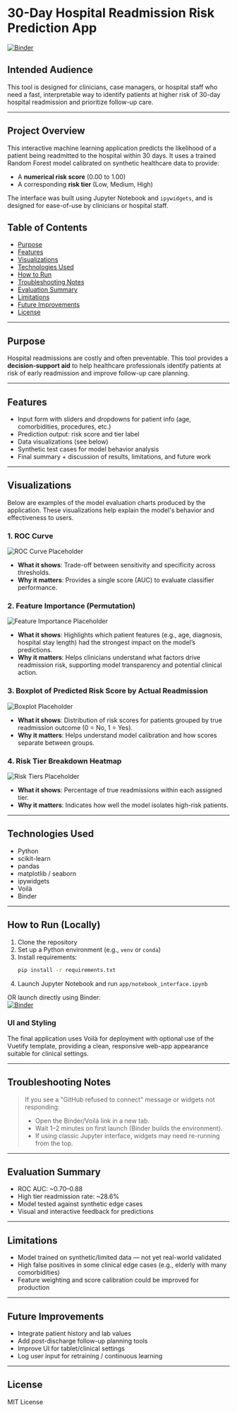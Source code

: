 # 30-Day Hospital Readmission Risk Prediction App
[![Binder](https://mybinder.org/badge_logo.svg)](https://mybinder.org/v2/gh/JeffAlexB/readmidtcheck/HEAD?urlpath=voila/render/app/notebook_interface.ipynb&fresh=true)

## Intended Audience
This tool is designed for clinicians, case managers, or hospital staff who need a fast, interpretable way to identify patients at higher risk of 30-day hospital readmission and prioritize follow-up care.

---
## Project Overview
This interactive machine learning application predicts the likelihood of a patient being readmitted to the hospital within 30 days. It uses a trained Random Forest model calibrated on synthetic healthcare data to provide:

- A **numerical risk score** (0.00 to 1.00)
- A corresponding **risk tier** (Low, Medium, High)

The interface was built using Jupyter Notebook and `ipywidgets`, and is designed for ease-of-use by clinicians or hospital staff.

## Table of Contents
- [Purpose](#purpose)
- [Features](#features)
- [Visualizations](#visualizations)
- [Technologies Used](#technologies-used)
- [How to Run](#how-to-run-locally)
- [Troubleshooting Notes](#troubleshooting-notes)
- [Evaluation Summary](#evaluation-summary)
- [Limitations](#limitations)
- [Future Improvements](#future-improvements)
- [License](#license)

---

## Purpose

Hospital readmissions are costly and often preventable. This tool provides a **decision-support aid** to help healthcare professionals identify patients at risk of early readmission and improve follow-up care planning.

---

## Features

- Input form with sliders and dropdowns for patient info (age, comorbidities, procedures, etc.)
- Prediction output: risk score and tier label
- Data visualizations (see below)
- Synthetic test cases for model behavior analysis
- Final summary + discussion of results, limitations, and future work

---

## Visualizations
Below are examples of the model evaluation charts produced by the application. These visualizations help explain the model's behavior and effectiveness to users.

### 1. ROC Curve
![ROC Curve Placeholder](https://github.com/JeffAlexB/readmidtcheck/blob/main/kaggle/visualizations/ROC_curve.png)
- **What it shows**: Trade-off between sensitivity and specificity across thresholds.
- **Why it matters**: Provides a single score (AUC) to evaluate classifier performance.
### 2. Feature Importance (Permutation)
![Feature Importance Placeholder](https://github.com/JeffAlexB/readmidtcheck/blob/main/kaggle/visualizations/prem_features.png)
- **What it shows**: Highlights which patient features (e.g., age, diagnosis, hospital stay length) had the strongest impact on the model’s predictions.
- **Why it matters**: Helps clinicians understand what factors drive readmission risk, supporting model transparency and potential clinical action.
### 3. Boxplot of Predicted Risk Score by Actual Readmission
![Boxplot Placeholder](https://github.com/JeffAlexB/readmidtcheck/blob/main/kaggle/visualizations/risk_score.png)
- **What it shows**: Distribution of risk scores for patients grouped by true readmission outcome (0 = No, 1 = Yes).
- **Why it matters**: Helps understand model calibration and how scores separate between groups.
### 4. Risk Tier Breakdown Heatmap
![Risk Tiers Placeholder](https://github.com/JeffAlexB/readmidtcheck/blob/main/kaggle/visualizations/risktier_heatmap.png)
- **What it shows**: Percentage of true readmissions within each assigned tier.
- **Why it matters**: Indicates how well the model isolates high-risk patients.

---

## Technologies Used

- Python
- scikit-learn
- pandas
- matplotlib / seaborn
- ipywidgets
- Voilà
- Binder

---

## How to Run (Locally)

1. Clone the repository
2. Set up a Python environment (e.g., `venv` or `conda`)
3. Install requirements:
   ```bash
   pip install -r requirements.txt
   ```
4. Launch Jupyter Notebook and run `app/notebook_interface.ipynb`

OR launch directly using Binder:  
[![Binder](https://mybinder.org/badge_logo.svg)](https://mybinder.org/v2/gh/JeffAlexB/readmidtcheck/HEAD?urlpath=voila/render/app/notebook_interface.ipynb&fresh=true)

### UI and Styling
The final application uses Voilà for deployment with optional use of the Vuetify template, providing a clean, responsive web-app appearance suitable for clinical settings.


---

## Troubleshooting Notes

> If you see a "GitHub refused to connect" message or widgets not responding:
> - Open the Binder/Voilà link in a new tab.
> - Wait 1–2 minutes on first launch (Binder builds the environment).
> - If using classic Jupyter interface, widgets may need re-running from the top.

---

## Evaluation Summary

- ROC AUC: ~0.70–0.88
- High tier readmission rate: ~28.6%
- Model tested against synthetic edge cases
- Visual and interactive feedback for predictions

---

## Limitations

- Model trained on synthetic/limited data — not yet real-world validated
- High false positives in some clinical edge cases (e.g., elderly with many comorbidities)
- Feature weighting and score calibration could be improved for production

---

## Future Improvements

- Integrate patient history and lab values
- Add post-discharge follow-up planning tools
- Improve UI for tablet/clinical settings
- Log user input for retraining / continuous learning

---

## License
MIT License 
